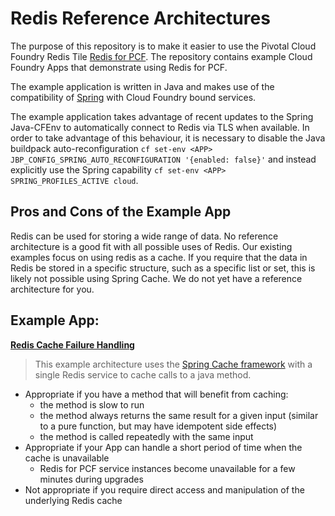 # Redis Reference Architectures

The purpose of this repository is to make it easier to use the Pivotal Cloud Foundry Redis Tile [Redis for PCF](http://docs.pivotal.io/redis). The repository contains example Cloud Foundry Apps that demonstrate using Redis for PCF.

The example application is written in Java and makes use of the compatibility of
[Spring](https://docs.cloudfoundry.org/buildpacks/java/getting-started-deploying-apps/gsg-spring.html) with Cloud Foundry bound services.

The example application takes advantage of recent updates to the Spring Java-CFEnv to automatically connect to Redis via TLS when available. In order to take advantage of this behaviour, it is necessary to disable the Java buildpack auto-reconfiguration `cf set-env <APP> JBP_CONFIG_SPRING_AUTO_RECONFIGURATION '{enabled: false}'` and instead explicitly use the Spring capability `cf set-env <APP> SPRING_PROFILES_ACTIVE cloud`. 

## Pros and Cons of the Example App
Redis can be used for storing a wide range of data. No reference architecture is a good fit with all possible uses of Redis. Our existing examples focus on using redis as a cache. If you require that the data in Redis be stored in a specific structure, such as a specific list or set, this is likely not possible using Spring Cache. We do not yet have a reference architecture for you.

## Example App:
[__Redis Cache Failure Handling__](https://github.com/pivotal-cf/redis-reference-architecture/tree/master/examples/redis-cache-failure-handling)
  > This example architecture uses the [Spring Cache framework](https://docs.spring.io/spring-boot/docs/current/reference/html/boot-features-caching.html) with a single Redis service to cache calls to a java method.
  * Appropriate if you have a method that will benefit from caching:
    - the method is slow to run
    - the method always returns the same result for a given input (similar to a pure function, but may have idempotent side effects)
    - the method is called repeatedly with the same input
  * Appropriate if your App can handle a short period of time when the cache is unavailable
    - Redis for PCF service instances become unavailable for a few minutes during upgrades
  * Not appropriate if you require direct access and manipulation of the underlying Redis cache
